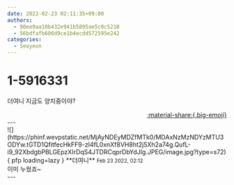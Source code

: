 ```yaml
---
date: 2022-02-23 02:11:35+09:00
authors:
  - 90ee9aa10b432e941b5895ae5c0c5210
  - 56bdfafb606d9ce1b4ecdd572595e242
categories:
  - Seoyeon
---
```


# 1-5916331

<div class="post-container" markdown="1">
<div class="content-container md-sidebar__scrollwrap" markdown="1">

더여니 지금도 양치중이야?

</div>
</div>

<div style="text-align: right;" markdown="1">
<a href="https://weverse.io/fromis9/fanpost/1-5916331" style="text-align: right;">:material-share:{.big-emoji}</a>
</div>
---

<div class="comments-container md-sidebar__scrollwrap" markdown="1">
<div class="comment" markdown="1">
<div class='id-container' markdown="1">
![](https://phinf.wevpstatic.net/MjAyNDEyMDZfMTk0/MDAxNzMzNDYzMTU3ODYw.tGTD1QfitfecHkFF9-zI4fL0xnXf8VH8ht2j5Xh2a74g.QufL-i9_92XbdgbPBLGEpzXIrDqS4JTDRCqprDbYdJIg.JPEG/image.jpg?type=s72){ pfp loading=lazy }
**<span class="artist">더여니</span>** <small>Feb 23 2022, 02:12</small><br>
</div>
<div class='comment-body' markdown="1">
이미 누웠죠~
</div>
</div>
</div>
---
